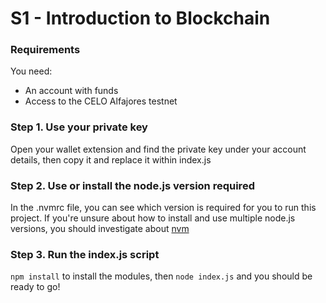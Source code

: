 # S1 - Introduction to Blockchain

### Requirements

You need:

- An account with funds
- Access to the CELO Alfajores testnet

### Step 1. Use your private key

Open your wallet extension and find the private key under your account details, then copy it and
replace it within index.js

### Step 2. Use or install the node.js version required

In the .nvmrc file, you can see which version is required for you to run this project. If you're unsure about
how to install and use multiple node.js versions, you should investigate about [nvm](https://github.com/nvm-sh/nvm)

### Step 3. Run the index.js script

`npm install` to install the modules, then `node index.js` and you should be ready to go!

